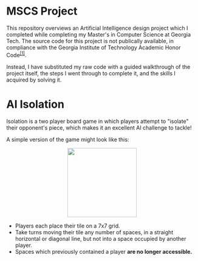 # MSCS Project

This repository overviews an Artificial Intelligence design project which I completed while completing my Master's in Computer Science at Georgia Tech. The source code for this project is not publically available, in compliance with the Georgia Institute of Technology Academic Honor Code<sup>[\[1\]](https://policylibrary.gatech.edu/student-affairs/academic-honor-code)</sup>.

Instead, I have substituted my raw code with a guided walkthrough of the project itself, the steps I went through to complete it, and the skills I acquired by solving it.

# AI Isolation

Isolation is a two player board game in which players attempt to "isolate" their opponent's piece, which makes it an excellent AI challenge to tackle!

A simple version of the game might look like this:

<p align="center">
  <img width="182" height="182" src="https://raw.githubusercontent.com/KouriiRaiko/MSCS-AI-Isolation/master/images/isolation-basic.png">
</p>

* Players each place their tile on a 7x7 grid.
* Take turns moving their tile any number of spaces, in a straight horizontal or diagonal line, but not into a space occupied by another player.
* Spaces which previously contained a player **are no longer accessible.**

